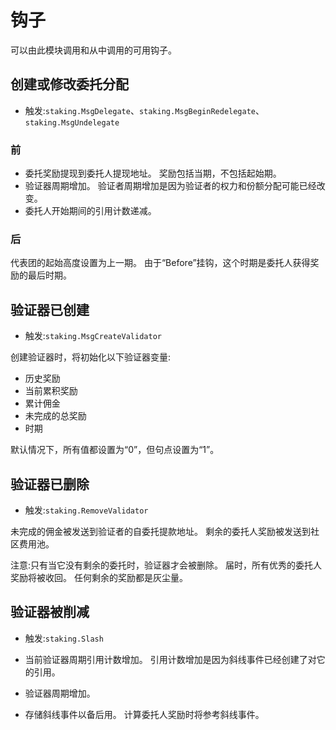 # 钩子

可以由此模块调用和从中调用的可用钩子。

## 创建或修改委托分配

- 触发:`staking.MsgDelegate`、`staking.MsgBeginRedelegate`、`staking.MsgUndelegate`

### 前

- 委托奖励提现到委托人提现地址。
  奖励包括当期，不包括起始期。
- 验证器周期增加。
  验证者周期增加是因为验证者的权力和份额分配可能已经改变。
- 委托人开始期间的引用计数递减。

### 后

代表团的起始高度设置为上一期。
由于“Before”挂钩，这个时期是委托人获得奖励的最后时期。

## 验证器已创建

- 触发:`staking.MsgCreateValidator`

创建验证器时，将初始化以下验证器变量:

- 历史奖励
- 当前累积奖励
- 累计佣金
- 未完成的总奖励
- 时期

默认情况下，所有值都设置为“0”，但句点设置为“1”。

## 验证器已删除

- 触发:`staking.RemoveValidator`

未完成的佣金被发送到验证者的自委托提款地址。
剩余的委托人奖励被发送到社区费用池。

注意:只有当它没有剩余的委托时，验证器才会被删除。
届时，所有优秀的委托人奖励将被收回。
任何剩余的奖励都是灰尘量。

## 验证器被削减

- 触发:`staking.Slash`
  
- 当前验证器周期引用计数增加。
  引用计数增加是因为斜线事件已经创建了对它的引用。
- 验证器周期增加。
- 存储斜线事件以备后用。
  计算委托人奖励时将参考斜线事件。 